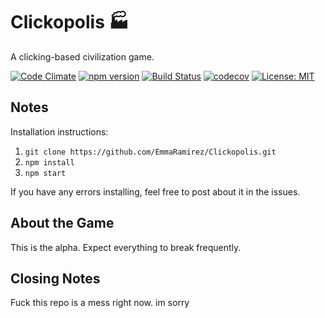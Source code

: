 # Clickopolis :factory:
A clicking-based civilization game.

[![Code Climate](https://codeclimate.com/github/EmmaRamirez/Clickopolis/badges/gpa.svg)](https://codeclimate.com/github/EmmaRamirez/Clickopolis)
[![npm version](https://badge.fury.io/js/clickopolis.svg)](https://badge.fury.io/js/clickopolis)
[![Build Status](https://travis-ci.org/EmmaRamirez/Clickopolis.svg?branch=master)](https://travis-ci.org/EmmaRamirez/Clickopolis)
[![codecov](https://codecov.io/gh/EmmaRamirez/Clickopolis/branch/master/graph/badge.svg)](https://codecov.io/gh/EmmaRamirez/Clickopolis)
[![License: MIT](https://img.shields.io/badge/License-MIT-yellow.svg)](https://opensource.org/licenses/MIT)


## Notes

Installation instructions:

1. `git clone https://github.com/EmmaRamirez/Clickopolis.git`
2. `npm install`
3. `npm start`

If you have any errors installing, feel free to post about it in the issues.

## About the Game

This is the alpha. Expect everything to break frequently.

## Closing Notes
Fuck this repo is a mess right now. im sorry
